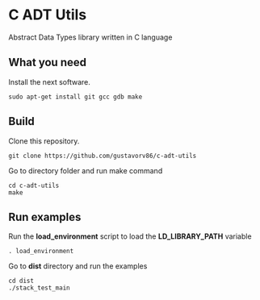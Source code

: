 C ADT Utils
===========

Abstract Data Types library written in C language

What you need
-------------

Install the next software.

`sudo apt-get install git gcc gdb make`

Build
-----

Clone this repository.

`git clone https://github.com/gustavorv86/c-adt-utils`

Go to directory folder and run make command

```
cd c-adt-utils
make
```

Run examples
------------

Run the **load_environment** script to load the **LD_LIBRARY_PATH** variable

`. load_environment`

Go to **dist** directory and run the examples

```
cd dist
./stack_test_main
```

